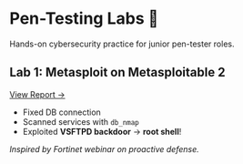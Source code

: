 # Pen-Testing Labs 🚀

Hands-on cybersecurity practice for junior pen-tester roles.

## Lab 1: Metasploit on Metasploitable 2
[View Report →](Lab1.md)

- Fixed DB connection
- Scanned services with `db_nmap`
- Exploited **VSFTPD backdoor** → **root shell**!

*Inspired by Fortinet webinar on proactive defense.*
